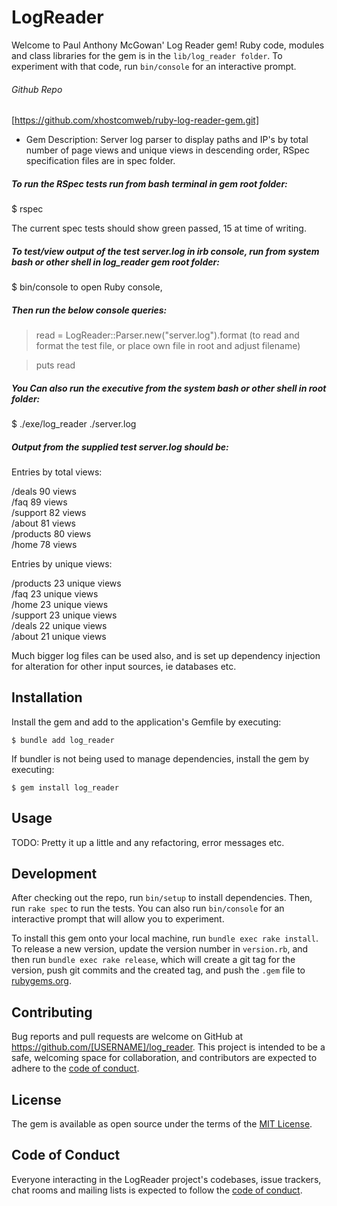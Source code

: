 # LogReader

Welcome to Paul Anthony McGowan' Log Reader gem! Ruby code, modules and class libraries for the gem is in the `lib/log_reader folder`. To experiment with that code, run `bin/console` for an interactive prompt.

###### Github Repo 

[https://github.com/xhostcomweb/ruby-log-reader-gem.git]

* Gem Description: Server log parser to display paths and IP's by total number of page views and unique views in descending order, RSpec specification files are in spec folder. 

##### To run the RSpec tests run from bash terminal in gem root folder:

$ rspec

The current spec tests should show green passed, 15 at time of writing.

##### To test/view output of the test server.log in irb console, run from system bash or other shell in log_reader gem root folder:

$ bin/console  to open Ruby console,
 
##### Then run the below console queries:

> read = LogReader::Parser.new("server.log").format    (to read and format the test file, or place own file in root and adjust filename)

> puts read

##### You Can also run the executive from the system bash or other shell in root folder:

$ ./exe/log_reader ./server.log

##### Output from the supplied test server.log should be:

Entries by total views:

/deals 90 views                                  
/faq 89 views                                    
/support 82 views                                
/about 81 views                                  
/products 80 views                               
/home 78 views                                   
                                                 
Entries by unique views:  
                       
/products 23 unique views                        
/faq 23 unique views                             
/home 23 unique views                            
/support 23 unique views                         
/deals 22 unique views                           
/about 21 unique views     

Much bigger log files can be used also, and is set up dependency injection for alteration for other input sources, ie databases etc.

## Installation

Install the gem and add to the application's Gemfile by executing:

    $ bundle add log_reader

If bundler is not being used to manage dependencies, install the gem by executing:

    $ gem install log_reader

## Usage

TODO: Pretty it up a little and any refactoring, error messages etc.

## Development

After checking out the repo, run `bin/setup` to install dependencies. Then, run `rake spec` to run the tests. You can also run `bin/console` for an interactive prompt that will allow you to experiment.

To install this gem onto your local machine, run `bundle exec rake install`. To release a new version, update the version number in `version.rb`, and then run `bundle exec rake release`, which will create a git tag for the version, push git commits and the created tag, and push the `.gem` file to [rubygems.org](https://rubygems.org).

## Contributing

Bug reports and pull requests are welcome on GitHub at https://github.com/[USERNAME]/log_reader. This project is intended to be a safe, welcoming space for collaboration, and contributors are expected to adhere to the [code of conduct](https://github.com/[USERNAME]/log_reader/blob/master/CODE_OF_CONDUCT.md).

## License

The gem is available as open source under the terms of the [MIT License](https://opensource.org/licenses/MIT).

## Code of Conduct

Everyone interacting in the LogReader project's codebases, issue trackers, chat rooms and mailing lists is expected to follow the [code of conduct](https://github.com/[USERNAME]/log_reader/blob/master/CODE_OF_CONDUCT.md).
